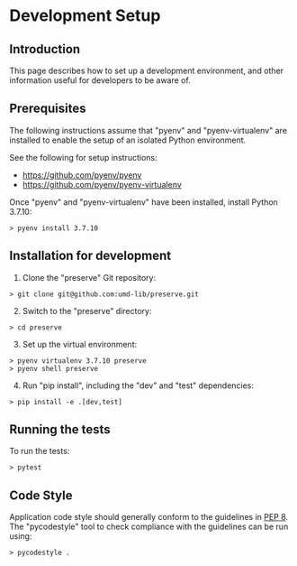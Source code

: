 # Development Setup

## Introduction

This page describes how to set up a development environment, and other
information useful for developers to be aware of.

## Prerequisites

The following instructions assume that "pyenv" and "pyenv-virtualenv" are
installed to enable the setup of an isolated Python environment.

See the following for setup instructions:

* <https://github.com/pyenv/pyenv>
* <https://github.com/pyenv/pyenv-virtualenv>

Once "pyenv" and "pyenv-virtualenv" have been installed, install Python 3.7.10:

```
> pyenv install 3.7.10
```

## Installation for development

1) Clone the "preserve" Git repository:

```
> git clone git@github.com:umd-lib/preserve.git
```

2) Switch to the "preserve" directory:

```
> cd preserve
```

3) Set up the virtual environment:

```
> pyenv virtualenv 3.7.10 preserve
> pyenv shell preserve
```

4) Run "pip install", including the "dev" and "test" dependencies:

```
> pip install -e .[dev,test]
```

## Running the tests

To run the tests:

```
> pytest
```

## Code Style

Application code style should generally conform to the guidelines in
[PEP 8](https://www.python.org/dev/peps/pep-0008/). The "pycodestyle" tool
to check compliance with the guidelines can be run using:

```
> pycodestyle .
```
